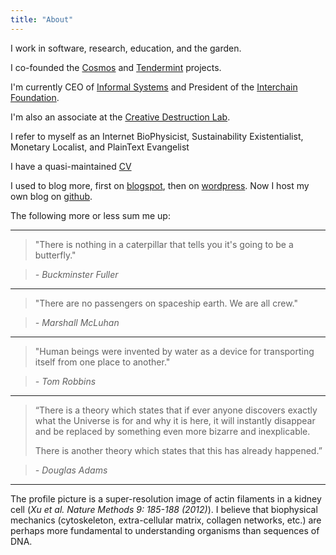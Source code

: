 ```yaml
---
title: "About"
---
```


I work in software, research, education, and the garden.

I co-founded the [Cosmos] and [Tendermint] projects.

I'm currently CEO of [Informal Systems] 
and President of the [Interchain Foundation].

I'm also an associate at the [Creative Destruction
Lab](https://www.creativedestructionlab.com/people/ethan-buchman/).

I refer to myself as an Internet BioPhysicist, Sustainability Existentialist, Monetary Localist, and PlainText Evangelist

I have a quasi-maintained [CV](https://github.com/ebuchman/resume/blob/master/resume.pdf)

I used to blog more, first on [blogspot](http://easythereentropy.blogspot.com/),
then on [wordpress](https://easythereentropy.wordpress.com/). Now I host my own
blog on [github](https://ebuchman.github.io/posts/).

The following more or less sum me up:

---
> "There is nothing in a caterpillar that tells you it's going to be a butterfly."

> *- Buckminster Fuller*

---

> "There are no passengers on spaceship earth. We are all crew."

> *- Marshall McLuhan*

---

> "Human beings were invented by water as a device for transporting itself from
one place to another."

> *- Tom Robbins*

---

> “There is a theory which states that if ever anyone discovers exactly what the
Universe is for and why it is here, it will instantly disappear and be
replaced by something even more bizarre and inexplicable. 
>
> There is another theory which states that this has already happened.”

> *- Douglas Adams*

---


The profile picture is a super-resolution image of actin filaments in a kidney
cell (*Xu et al. Nature Methods 9: 185-188 (2012)*). I believe that 
biophysical mechanics (cytoskeleton, extra-cellular matrix, collagen networks,
etc.) are perhaps more fundamental to understanding organisms than sequences of DNA.

[Cosmos]: https://cosmos.network
[Tendermint]: https://github.com/tendermint/tendermint
[Interchain Foundation]: https://interchain.io/
[Informal Systems]: https://informal.systems/
